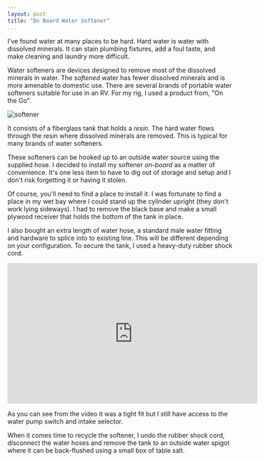 ```yaml
---
layout: post  
title: "On Board Water Softener"  
...
```


I've found water at many places to be hard. Hard water is water with
dissolved minerals. It can stain plumbing fixtures, add a foul taste,
and make cleaning and laundry more difficult.

Water softeners are devices designed to remove most of the dissolved
minerals in water. The *softened* water has fewer dissolved minerals and
is more amenable to domestic use. There are several brands of portable
water softeners suitable for use in an RV. For my rig, I used a product
from, "On the Go".

![softener](http://i.imgur.com/FwE7W0T.jpg)

It consists of a fiberglass tank that holds a *resin*. The hard water
flows through the resin where dissolved minerals are removed. This
is typical for many brands of water softeners.

These softeners can be hooked up to an outside water source using the
supplied hose. I decided to install my softener *on-board* as a matter
of convenience. It's one less item to have to dig out of storage and
setup and I don't risk forgetting it or having it stolen.

Of course, you'll need to find a place to install it. I was fortunate to
find a place in my wet bay where I could stand up the cylinder upright
(they don't work lying sideways). I had to remove the black base and
make a small plywood receiver that holds the bottom of the tank in
place.

I also bought an extra length of water hose, a standard male water
fitting and hardware to splice into to existing line. This will be
different depending on your configuration. To secure the tank, I used a
heavy-duty rubber shock cord.

<iframe width="560" height="315" src="https://www.youtube.com/embed/WRNiYQOWTgA" frameborder="0" allowfullscreen>
</iframe>

As you can see from the video it was a tight fit but I still have access
to the water pump switch and intake selector.

When it comes time to recycle the softener, I undo the rubber shock
cord, disconnect the water hoses and remove the tank to an outside water
spigot where it can be back-flushed using a small box of table salt.

